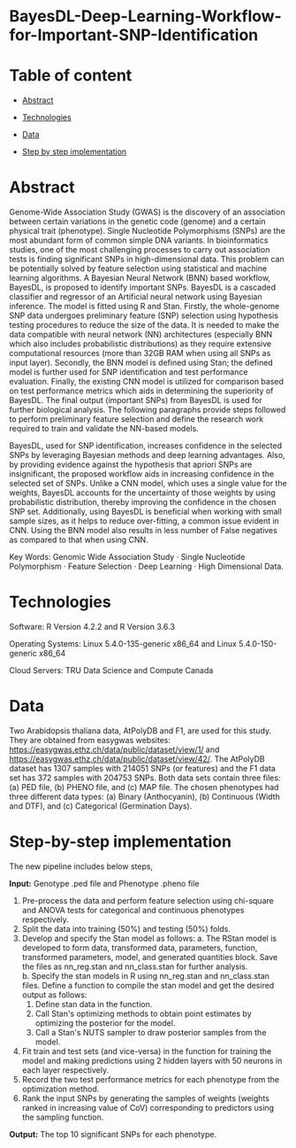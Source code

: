 # BayesDL-Deep-Learning-Workflow-for-Important-SNP-Identification

#  Table of content

* [Abstract](#abstract)

* [Technologies](#technologies)

* [Data](#data)

* [Step by step implementation](#step-by-step-implementation)

#  Abstract

Genome-Wide Association Study (GWAS) is the discovery of  an association between certain variations in the genetic code (genome) and a certain physical trait (phenotype). Single Nucleotide Polymorphisms (SNPs) are the most abundant form of common simple DNA variants. In bioinformatics studies, one of the most challenging processes to carry out association tests is finding significant SNPs in high-dimensional data. This problem can be potentially solved by feature selection using statistical and machine learning algorithms. A Bayesian Neural Network (BNN) based workflow, BayesDL, is proposed to identify important SNPs. BayesDL is a cascaded classifier and regressor of an Artificial neural network using Bayesian inference. The model is fitted using R and Stan. Firstly, the whole-genome SNP data undergoes preliminary feature (SNP) selection using hypothesis testing procedures to reduce the size of the data. It is needed to make the data compatible with neural network (NN) architectures (especially BNN which also includes probabilistic distributions) as they require extensive computational resources (more than 32GB RAM when using all SNPs as input layer). Secondly, the BNN model is defined using Stan; the defined model is further used for SNP identification and test performance evaluation. Finally, the existing CNN model is utilized for comparison based on test performance metrics which aids in determining the superiority of BayesDL. The final output (important SNPs) from BayesDL is used for further biological analysis. The following paragraphs provide steps followed to perform preliminary feature selection and define the research work required to train and validate the NN-based models.

BayesDL, used for SNP identification, increases confidence in the selected SNPs by leveraging Bayesian methods and deep learning advantages. Also, by providing evidence against the hypothesis that apriori SNPs are insignificant, the proposed workflow aids in increasing confidence in the selected set of SNPs. Unlike a CNN model, which uses a single value for the weights, BayesDL accounts for the uncertainty of those weights by using probabilistic distribution, thereby improving the confidence in the chosen SNP set. Additionally, using BayesDL is beneficial when working with small sample sizes, as it helps to reduce over-fitting, a common issue evident in CNN. Using the BNN model also results in less number of False negatives as compared to that when using CNN.

Key Words: Genomic Wide Association Study  ·  Single Nucleotide Polymorphism  ·  Feature Selection  ·  Deep Learning  ·  High Dimensional Data.

#  Technologies

Software: R Version 4.2.2 and R Version 3.6.3

Operating Systems: Linux 5.4.0-135-generic x86_64 and Linux 5.4.0-150-generic x86_64

Cloud Servers: TRU Data Science and Compute Canada

#  Data

Two  Arabidopsis thaliana  data, AtPolyDB and F1, are used for this study. They are obtained from easygwas websites: https://easygwas.ethz.ch/data/public/dataset/view/1/ and https://easygwas.ethz.ch/data/public/dataset/view/42/. The AtPolyDB dataset has 1307 samples with 214051 SNPs (or features) and the F1 data set has 372 samples with 204753 SNPs. Both data sets contain three files: (a) PED file, (b) PHENO file, and (c) MAP file. The chosen phenotypes had three different data types: (a) Binary (Anthocyanin), (b) Continuous (Width and DTF), and (c) Categorical (Germination Days).

#  Step-by-step implementation

The new pipeline includes below steps,

<b>Input:</b>  Genotype .ped file and Phenotype .pheno file  
1. Pre-process the data and perform feature selection using chi-square and ANOVA tests for categorical and continuous phenotypes respectively.
2. Split the data into training (50\%) and testing (50\%) folds.
3. Develop and specify the Stan model as follows: 
a. The RStan model is developed to form data, transformed data, parameters, function, transformed parameters, model, and generated quantities block. Save the files as nn_reg.stan and nn_class.stan for further analysis.  
b. Specify the stan models in R using nn_reg.stan and nn_class.stan files. Define a function to compile the stan model and get the desired output as follows:
	1. Define stan data in the function.  
	2. Call Stan's optimizing methods to obtain point estimates by optimizing the posterior for the model. 
	3. Call a Stan's NUTS sampler to draw posterior samples from the model.
4. Fit train and test sets (and vice-versa) in the function for training the model and making predictions using $2$ hidden layers with $50$ neurons in each layer respectively. 
5. Record the two test performance metrics for each phenotype from the optimization method.
6. Rank the input SNPs by generating the samples of weights (weights ranked in increasing value of CoV) corresponding to predictors using the sampling function.

<b>Output:</b>  The top $10$ significant SNPs for each phenotype.

